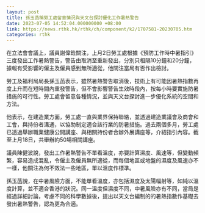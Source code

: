 ```yaml
---
layout: post
title: 孫玉菡稱勞工處留意情況與天文台探討優化工作暑熱警告
date: 2023-07-05 14:52:04.000000000 +08:00
link: https://news.rthk.hk/rthk/ch/component/k2/1707581-20230705.htm
categories: rthk
---
```


在立法會會議上，議員謝偉銓關注，上月2日勞工處根據《預防工作時中暑指引》三度發出工作暑熱警告，警告由取消至重新發出，分別只相隔10分鐘和20分鐘，據報有受影響的僱主及僱員感到無所適從，他關注當局有否作出檢討。

勞工及福利局局長孫玉菡表示，雖然暑熱警告取消後，技術上有可能因暑熱指數再度上升而在短時間內重發警告，但不會影響警告生效時段內，按每小時要實施防暑措施的可行性。勞工處會留意各種情況，並與天文台探討進一步優化系統的空間和方法。

他表示，在建造業方面，勞工處一直與業界保持聯絡，並透過建造業議會及商會和工會，與持份者溝通，以協助制定適合該行業的防暑措施。過去兩個多月，勞工處已透過舉辦職業健康公開講座、與相關持份者合辦外展講座等，介紹指引內容。截至上月18日，共舉辦約50場相關講座。

議員陳健波說，發出工作暑熱警告不單看溫度，亦要計算濕度、風速等，但變動頻繁，容易造成混亂，令僱主及僱員無所適從，而每個地區或地盤的濕度及風速亦不一樣，他關注為何不效法一些地區，單以溫度作標準。

孫玉菡說，在中暑風險方面，不能單看溫度，亦包括濕度及太陽幅射等，如純以溫度計算，並不適合香港的狀況。同一溫度但濕度不同，中暑風險亦有不同，當局是經過詳細討論，考慮不同的科學數據後，提出以天文台編制的的暑熱指數作基礎去發出暑熱警告，認為更為合適。
